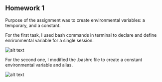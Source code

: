 ## Homework 1

Purpose of the assignment was to create environmental variables: a temporary, and a constant.

For the first task, I used bash commands in terminal to declare and define enrironmental variable for a single session.

![alt text](/images/pui1.png)


For the second one, I modified the .bashrc file to create a constant environmental variable and alias.

![alt text](/images/pui2.png)
